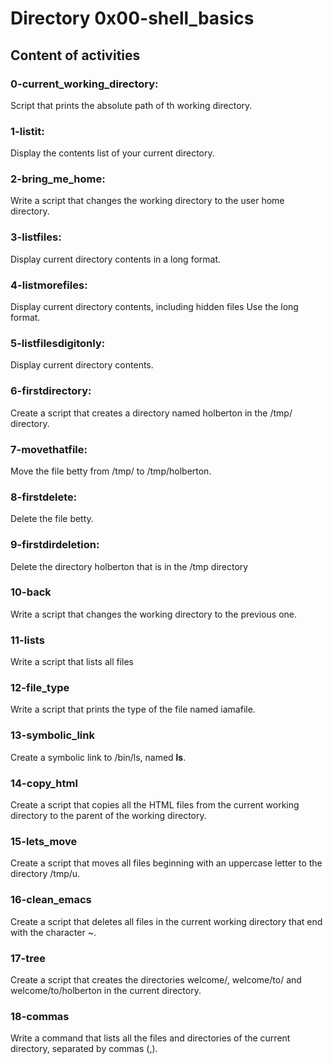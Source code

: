 #  Directory 0x00-shell_basics

## Content of activities

### 0-current_working_directory:

Script that prints the absolute path of th working directory.
### 1-listit:

Display the contents list of your current directory.

### 2-bring_me_home:

Write a script that changes the working directory to the user home directory.

### 3-listfiles:

Display current directory contents in a long format.

### 4-listmorefiles:

Display current directory contents, including hidden files Use the long format.

### 5-listfilesdigitonly:

Display current directory contents.

### 6-firstdirectory:

Create a script that creates a directory named holberton in the /tmp/ directory.

### 7-movethatfile:

Move the file betty from /tmp/ to /tmp/holberton.

### 8-firstdelete:

Delete the file betty.

### 9-firstdirdeletion:

Delete the directory holberton that is in the /tmp directory

### 10-back

Write a script that changes the working directory to the previous one.

### 11-lists

Write a script that lists all files

### 12-file_type

Write a script that prints the type of the file named iamafile.

### 13-symbolic_link

Create a symbolic link to /bin/ls, named __ls__. 

### 14-copy_html

Create a script that copies all the HTML files from the current working directory to the parent of the working directory.

### 15-lets_move

Create a script that moves all files beginning with an uppercase letter to the directory /tmp/u.

### 16-clean_emacs

Create a script that deletes all files in the current working directory that end with the character ~.

### 17-tree

Create a script that creates the directories welcome/, welcome/to/ and welcome/to/holberton in the current directory.

### 18-commas

Write a command that lists all the files and directories of the current directory, separated by commas (,).
